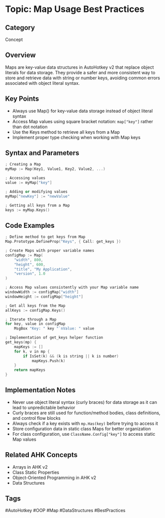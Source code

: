 # Topic: Map Usage Best Practices

## Category

Concept

## Overview

Maps are key-value data structures in AutoHotkey v2 that replace object literals for data storage. They provide a safer and more consistent way to store and retrieve data with string or number keys, avoiding common errors associated with object literal syntax.

## Key Points

- Always use Map() for key-value data storage instead of object literal syntax
- Access Map values using square bracket notation: `map["key"]` rather than dot notation
- Use the Keys method to retrieve all keys from a Map
- Implement proper type checking when working with Map keys

## Syntax and Parameters

```cpp
; Creating a Map
myMap := Map(Key1, Value1, Key2, Value2, ...)

; Accessing values
value := myMap["key"]

; Adding or modifying values
myMap["newKey"] := "newValue"

; Getting all keys from a Map
keys := myMap.Keys()
```

## Code Examples

```cpp
; Define method to get keys from Map
Map.Prototype.DefineProp("Keys", { Call: get_keys })

; Create Maps with proper variable names
configMap := Map(
    "width", 800,
    "height", 600,
    "title", "My Application",
    "version", 1.0
)

; Access Map values consistently with your Map variable name
windowWidth := configMap["width"]
windowHeight := configMap["height"]

; Get all keys from the Map
allKeys := configMap.Keys()

; Iterate through a Map
for key, value in configMap
    MsgBox "Key: " key "`nValue: " value

; Implementation of get_keys helper function
get_keys(mp) {
    mapKeys := []
    for k, v in mp {
        if IsSet(k) && (k is string || k is number)
            mapKeys.Push(k)
    }
    return mapKeys
}
```

## Implementation Notes

- Never use object literal syntax (curly braces) for data storage as it can lead to unpredictable behavior
- Curly braces are still used for function/method bodies, class definitions, and control flow blocks
- Always check if a key exists with `mp.Has(key)` before trying to access it
- Store configuration data in static class Maps for better organization
- For class configuration, use `ClassName.Config["key"]` to access static Map values

## Related AHK Concepts

- Arrays in AHK v2
- Class Static Properties
- Object-Oriented Programming in AHK v2
- Data Structures

## Tags

#AutoHotkey #OOP #Map #DataStructures #BestPractices